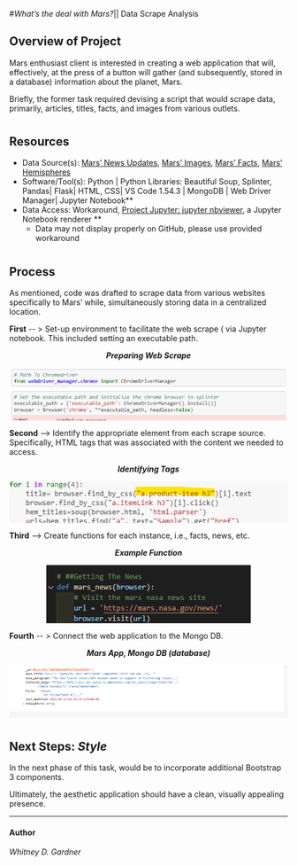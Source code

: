 #_What’s the deal with Mars?_|| Data Scrape Analysis

## Overview of Project 
Mars enthusiast client is interested in creating a web application that will, effectively, at the press of a button will gather (and subsequently, stored in a database) information about the planet, Mars. 

Briefly, the former task required devising a script that would scrape data, primarily, articles, titles, facts, and images from various outlets. 

#
## Resources 
* Data Source(s): [Mars’ News Updates]('https://mars.nasa.gov/news/'), [Mars’ Images]('https://data-class-jpl-space.s3.amazonaws.com/JPL_Space/index.html), [Mars’ Facts]( 'http://space-facts.com/mars/'), [Mars’ Hemispheres]( 'https://astrogeology.usgs.gov/search/results?q=hemisphere+enhanced&k1=target&v1=Mars')
* Software/Tool(s): Python | Python Libraries: Beautiful Soup, Splinter, Pandas| Flask| HTML, CSS| VS Code 1.54.3 | MongoDB | Web Driver Manager| Jupyter Notebook**  
 *  Data Access: Workaround, [Project Jupyter: jupyter nbviewer](https://nbviewer.jupyter.org/), a Jupyter Notebook renderer **
     *    Data may not display properly on GitHub, please use provided workaround
#
## Process 
As mentioned, code was drafted to scrape data from various websites specifically to Mars’ while, simultaneously storing data in a centralized location.  

**First** -- > Set-up environment to facilitate the web scrape ( via Jupyter notebook. This included setting an executable path.

<p align="center"> <b><i>Preparing Web Scrape</b></i> 
 </p>
<p align="center">
 <img align="center" src="images/setting_up_scrape.png">
 </p>

**Second** --> Identify the appropriate element from each scrape source. Specifically, HTML tags that was associated with the content we needed to access. 

<p align="center"> <b><i>Identifying Tags</b></i> 
 </p>
<p align="center">
 <img align="center" src="images/find_tag_mars_scrape.png">
 </p>

**Third** --> Create functions for each instance, i.e., facts, news, etc. 

<p align="center"> <b><i>Example Function</b></i> 
 </p>
<p align="center">
 <img align="center" src="images/mars_news_function.png">
 </p>

**Fourth** -- > Connect the web application to the Mongo DB.

<p align="center"> <b><i>Mars App, Mongo DB (database)</b></i> 
 </p>
<p align="center">
 <img align="center" src="images/mars-app_mongo_db.png">
 </p>

#

## Next Steps: _Style_
In the next phase of this task, would be to incorporate additional Bootstrap 3 components. 

Ultimately, the aesthetic application should have a clean, visually appealing presence. 


---
#### Author
_Whitney D. Gardner_
